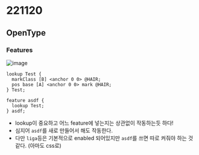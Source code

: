 # 221120
## OpenType
### Features
![image](https://user-images.githubusercontent.com/27040628/202890839-93324f02-3051-4831-93e1-b4ddbda85d03.png)
```fea
lookup Test {
  markClass [B] <anchor 0 0> @HAIR;
  pos base [A] <anchor 0 0> mark @HAIR;
} Test;

feature asdf {
  lookup Test;
} asdf;
```
- lookup이 중요하고 어느 feature에 넣는지는 상관없이 작동하는듯 하다!
- 심지어 `asdf`를 새로 만들어서 해도 작동한다.
- 다만 `liga`등은 기본적으로 enabled 되어있지만 `asdf`를 쓰면 따로 켜줘야 하는 것 같다. (아마도 css로)
